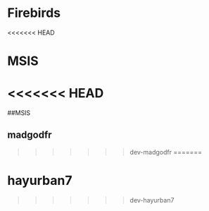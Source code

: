 # Firebirds
<<<<<<< HEAD
# MSIS
<<<<<<< HEAD
=======
##MSIS
## madgodfr
>>>>>>> dev-madgodfr
=======
# hayurban7
>>>>>>> dev-hayurban7
